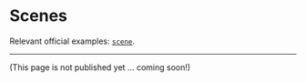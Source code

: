# Scenes

Relevant official examples:
[`scene`](https://github.com/bevyengine/bevy/blob/latest/examples/scene/scene.rs).

---

(This page is not published yet ... coming soon!)
